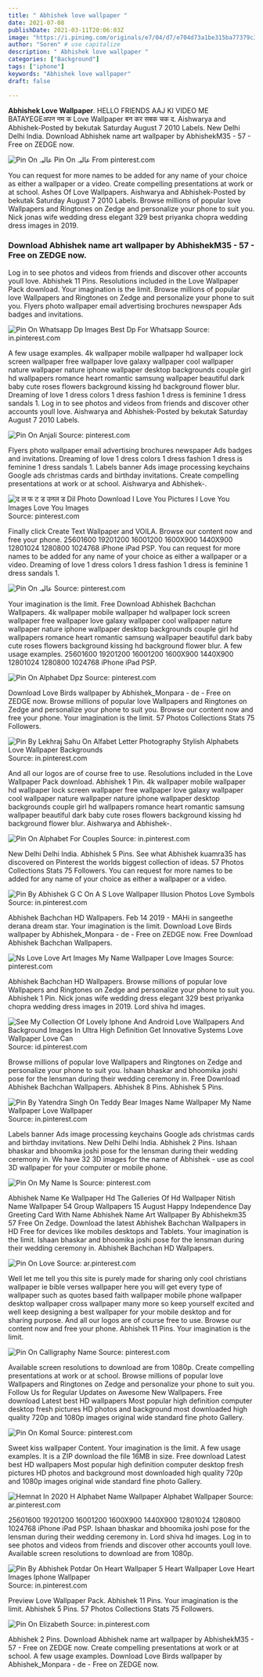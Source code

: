```yaml
---
title: " Abhishek love wallpaper "
date: 2021-07-08
publishDate: 2021-03-11T20:06:03Z
image: "https://i.pinimg.com/originals/e7/04/d7/e704d73a1be315ba77379c3aa219bb15.jpg"
author: "Soren" # use capitalize
description: " Abhishek love wallpaper "
categories: ["Background"]
tags: ["iphone"]
keywords: "Abhishek love wallpaper"
draft: false

---
```



**Abhishek Love Wallpaper**. HELLO FRIENDS AAJ KI VIDEO ME BATAYEGEअपन नम क Love Wallpaper बन कर सबक चक द. Aishwarya and Abhishek-Posted by bekutak Saturday August 7 2010 Labels. New Delhi Delhi India. Download Abhishek name art wallpaper by AbhishekM35 - 57 - Free on ZEDGE now.

![Pin On عالیہ](https://i.pinimg.com/originals/a1/dd/22/a1dd22455930186cd7ef9447d5b5479a.jpg "Pin On عالیہ")
Pin On عالیہ From pinterest.com


You can request for more names to be added for any name of your choice as either a wallpaper or a video. Create compelling presentations at work or at school. Ashes Of Love Wallpapers. Aishwarya and Abhishek-Posted by bekutak Saturday August 7 2010 Labels. Browse millions of popular love Wallpapers and Ringtones on Zedge and personalize your phone to suit you. Nick jonas wife wedding dress elegant 329 best priyanka chopra wedding dress images in 2019.

### Download Abhishek name art wallpaper by AbhishekM35 - 57 - Free on ZEDGE now.

Log in to see photos and videos from friends and discover other accounts youll love. Abhishek 11 Pins. Resolutions included in the Love Wallpaper Pack download. Your imagination is the limit. Browse millions of popular love Wallpapers and Ringtones on Zedge and personalize your phone to suit you. Flyers photo wallpaper email advertising brochures newspaper Ads badges and invitations.


![Pin On Whatsapp Dp Images Best Dp For Whatsapp](https://i.pinimg.com/564x/0a/45/5c/0a455c9d59477c1e8670bc6a5e34a8cf.jpg "Pin On Whatsapp Dp Images Best Dp For Whatsapp")
Source: in.pinterest.com

A few usage examples. 4k wallpaper mobile wallpaper hd wallpaper lock screen wallpaper free wallpaper love galaxy wallpaper cool wallpaper nature wallpaper nature iphone wallpaper desktop backgrounds couple girl hd wallpapers romance heart romantic samsung wallpaper beautiful dark baby cute roses flowers background kissing hd background flower blur. Dreaming of love 1 dress colors 1 dress fashion 1 dress is feminine 1 dress sandals 1. Log in to see photos and videos from friends and discover other accounts youll love. Aishwarya and Abhishek-Posted by bekutak Saturday August 7 2010 Labels.

![Pin On Anjali](https://i.pinimg.com/originals/c8/94/d8/c894d80cf0bd5432e5f15b56e025df12.jpg "Pin On Anjali")
Source: pinterest.com

Flyers photo wallpaper email advertising brochures newspaper Ads badges and invitations. Dreaming of love 1 dress colors 1 dress fashion 1 dress is feminine 1 dress sandals 1. Labels banner Ads image processing keychains Google ads christmas cards and birthday invitations. Create compelling presentations at work or at school. Aishwarya and Abhishek-.

![द ल फ ट ड उनल ड Dil Photo Download I Love You Pictures I Love You Images Love You Images](https://i.pinimg.com/736x/0f/ed/44/0fed445dddfd773a8c4ab0aea7094bf4.jpg "द ल फ ट ड उनल ड Dil Photo Download I Love You Pictures I Love You Images Love You Images")
Source: pinterest.com

Finally click Create Text Wallpaper and VOILA. Browse our content now and free your phone. 25601600 19201200 16001200 1600X900 1440X900 12801024 1280800 1024768 iPhone iPad PSP. You can request for more names to be added for any name of your choice as either a wallpaper or a video. Dreaming of love 1 dress colors 1 dress fashion 1 dress is feminine 1 dress sandals 1.

![Pin On عالیہ](https://i.pinimg.com/originals/a1/dd/22/a1dd22455930186cd7ef9447d5b5479a.jpg "Pin On عالیہ")
Source: pinterest.com

Your imagination is the limit. Free Download Abhishek Bachchan Wallpapers. 4k wallpaper mobile wallpaper hd wallpaper lock screen wallpaper free wallpaper love galaxy wallpaper cool wallpaper nature wallpaper nature iphone wallpaper desktop backgrounds couple girl hd wallpapers romance heart romantic samsung wallpaper beautiful dark baby cute roses flowers background kissing hd background flower blur. A few usage examples. 25601600 19201200 16001200 1600X900 1440X900 12801024 1280800 1024768 iPhone iPad PSP.

![Pin On Alphabet Dpz](https://i.pinimg.com/474x/54/9d/de/549dde1d7fbe20c0b6d83697780c48e6.jpg "Pin On Alphabet Dpz")
Source: pinterest.com

Download Love Birds wallpaper by Abhishek_Monpara - de - Free on ZEDGE now. Browse millions of popular love Wallpapers and Ringtones on Zedge and personalize your phone to suit you. Browse our content now and free your phone. Your imagination is the limit. 57 Photos Collections Stats 75 Followers.

![Pin By Lekhraj Sahu On Alfabet Letter Photography Stylish Alphabets Love Wallpaper Backgrounds](https://i.pinimg.com/736x/db/b3/96/dbb396b9ce4232513956638b97ef71ff.jpg "Pin By Lekhraj Sahu On Alfabet Letter Photography Stylish Alphabets Love Wallpaper Backgrounds")
Source: in.pinterest.com

And all our logos are of course free to use. Resolutions included in the Love Wallpaper Pack download. Abhishek 1 Pin. 4k wallpaper mobile wallpaper hd wallpaper lock screen wallpaper free wallpaper love galaxy wallpaper cool wallpaper nature wallpaper nature iphone wallpaper desktop backgrounds couple girl hd wallpapers romance heart romantic samsung wallpaper beautiful dark baby cute roses flowers background kissing hd background flower blur. Aishwarya and Abhishek-.

![Pin On Alphabet For Couples](https://i.pinimg.com/originals/20/01/72/200172125143a4cf08cfb0c8c587a794.png "Pin On Alphabet For Couples")
Source: in.pinterest.com

New Delhi Delhi India. Abhishek 5 Pins. See what Abhishek kuamra35 has discovered on Pinterest the worlds biggest collection of ideas. 57 Photos Collections Stats 75 Followers. You can request for more names to be added for any name of your choice as either a wallpaper or a video.

![Pin By Abhishek G C On A S Love Wallpaper Illusion Photos Love Symbols](https://i.pinimg.com/originals/03/a2/4a/03a24a74ceba5ee83e316d6b5485acf0.jpg "Pin By Abhishek G C On A S Love Wallpaper Illusion Photos Love Symbols")
Source: in.pinterest.com

Abhishek Bachchan HD Wallpapers. Feb 14 2019 - MAHi in sangeethe derana dream star. Your imagination is the limit. Download Love Birds wallpaper by Abhishek_Monpara - de - Free on ZEDGE now. Free Download Abhishek Bachchan Wallpapers.

![Ns Love Love Art Images My Name Wallpaper Love Images](https://i.pinimg.com/736x/95/67/bc/9567bc4d3aafdcff4040783b226d2ee0.jpg "Ns Love Love Art Images My Name Wallpaper Love Images")
Source: pinterest.com

Abhishek Bachchan HD Wallpapers. Browse millions of popular love Wallpapers and Ringtones on Zedge and personalize your phone to suit you. Abhishek 1 Pin. Nick jonas wife wedding dress elegant 329 best priyanka chopra wedding dress images in 2019. Lord shiva hd images.

![See My Collection Of Lovely Iphone And Android Love Wallpapers And Background Images In Ultra High Definition Get Innovative Systems Love Wallpaper Love Can](https://i.pinimg.com/originals/c3/1a/73/c31a734021597f70138d3bbc9438e8af.jpg "See My Collection Of Lovely Iphone And Android Love Wallpapers And Background Images In Ultra High Definition Get Innovative Systems Love Wallpaper Love Can")
Source: id.pinterest.com

Browse millions of popular love Wallpapers and Ringtones on Zedge and personalize your phone to suit you. Ishaan bhaskar and bhoomika joshi pose for the lensman during their wedding ceremony in. Free Download Abhishek Bachchan Wallpapers. Abhishek 8 Pins. Abhishek 5 Pins.

![Pin By Yatendra Singh On Teddy Bear Images Name Wallpaper My Name Wallpaper Love Wallpaper](https://i.pinimg.com/736x/52/70/b2/5270b2e6ca6712b80de69dfc803f253b.jpg "Pin By Yatendra Singh On Teddy Bear Images Name Wallpaper My Name Wallpaper Love Wallpaper")
Source: in.pinterest.com

Labels banner Ads image processing keychains Google ads christmas cards and birthday invitations. New Delhi Delhi India. Abhishek 2 Pins. Ishaan bhaskar and bhoomika joshi pose for the lensman during their wedding ceremony in. We have 32 3D images for the name of Abhishek - use as cool 3D wallpaper for your computer or mobile phone.

![Pin On My Name Is](https://i.pinimg.com/originals/d6/bb/90/d6bb9082445eb8ebe21b9b9cc96de60e.jpg "Pin On My Name Is")
Source: pinterest.com

Abhishek Name Ke Wallpaper Hd The Galleries Of Hd Wallpaper Nitish Name Wallpaper 54 Group Wallpapers 15 August Happy Independence Day Greeting Card With Name Abhishek Name Art Wallpaper By Abhishekm35 57 Free On Zedge. Download the latest Abhishek Bachchan Wallpapers in HD Free for devices like mobiles desktops and Tablets. Your imagination is the limit. Ishaan bhaskar and bhoomika joshi pose for the lensman during their wedding ceremony in. Abhishek Bachchan HD Wallpapers.

![Pin On Love](https://i.pinimg.com/originals/59/e4/54/59e4549fffa78876544a5742ed68fe2e.jpg "Pin On Love")
Source: ar.pinterest.com

Well let me tell you this site is purely made for sharing only cool christians wallpaper ie bible verses wallpaper here you will get every type of wallpaper such as quotes based faith wallpaper mobile phone wallpaper desktop wallpaper cross wallpaper many more so keep yourself excited and well keep designing a best wallpaper for your mobile desktop and for sharing purpose. And all our logos are of course free to use. Browse our content now and free your phone. Abhishek 11 Pins. Your imagination is the limit.

![Pin On Calligraphy Name](https://i.pinimg.com/736x/a4/20/23/a42023c3ed2c35b5f3b4e3740aef320c.jpg "Pin On Calligraphy Name")
Source: pinterest.com

Available screen resolutions to download are from 1080p. Create compelling presentations at work or at school. Browse millions of popular love Wallpapers and Ringtones on Zedge and personalize your phone to suit you. Follow Us for Regular Updates on Awesome New Wallpapers. Free download Latest best HD wallpapers Most popular high definition computer desktop fresh pictures HD photos and background most downloaded high quality 720p and 1080p images original wide standard fine photo Gallery.

![Pin On Komal](https://i.pinimg.com/564x/47/0e/53/470e53e56e977f107abfc73e526a8bc3.jpg "Pin On Komal")
Source: pinterest.com

Sweet kiss wallpaper Content. Your imagination is the limit. A few usage examples. It is a ZIP download the file 16MB in size. Free download Latest best HD wallpapers Most popular high definition computer desktop fresh pictures HD photos and background most downloaded high quality 720p and 1080p images original wide standard fine photo Gallery.

![Hemnat In 2020 H Alphabet Name Wallpaper Alphabet Wallpaper](https://i.pinimg.com/564x/47/ce/b3/47ceb31741860a6857c97495a4608669.jpg "Hemnat In 2020 H Alphabet Name Wallpaper Alphabet Wallpaper")
Source: ar.pinterest.com

25601600 19201200 16001200 1600X900 1440X900 12801024 1280800 1024768 iPhone iPad PSP. Ishaan bhaskar and bhoomika joshi pose for the lensman during their wedding ceremony in. Lord shiva hd images. Log in to see photos and videos from friends and discover other accounts youll love. Available screen resolutions to download are from 1080p.

![Pin By Abhishek Potdar On Heart Wallpaper 5 Heart Wallpaper Love Heart Images Iphone Wallpaper](https://i.pinimg.com/originals/08/30/b4/0830b4d1cc45fd876a67a6e13df93f63.jpg "Pin By Abhishek Potdar On Heart Wallpaper 5 Heart Wallpaper Love Heart Images Iphone Wallpaper")
Source: in.pinterest.com

Preview Love Wallpaper Pack. Abhishek 11 Pins. Your imagination is the limit. Abhishek 5 Pins. 57 Photos Collections Stats 75 Followers.

![Pin On Elizabeth](https://i.pinimg.com/originals/e7/04/d7/e704d73a1be315ba77379c3aa219bb15.jpg "Pin On Elizabeth")
Source: in.pinterest.com

Abhishek 2 Pins. Download Abhishek name art wallpaper by AbhishekM35 - 57 - Free on ZEDGE now. Create compelling presentations at work or at school. A few usage examples. Download Love Birds wallpaper by Abhishek_Monpara - de - Free on ZEDGE now.

